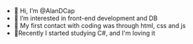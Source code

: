 - 👋 Hi, I’m @AlanDCap
- 👀 I’m interested in front-end development and DB
- 🌱 My first contact with coding was through html, css and js
- 🌻Recently I started studying C#, and I'm loving it

<!---
AlanDCap/AlanDCap is a ✨ special ✨ repository because its `README.md` (this file) appears on your GitHub profile.
You can click the Preview link to take a look at your changes.
--->
